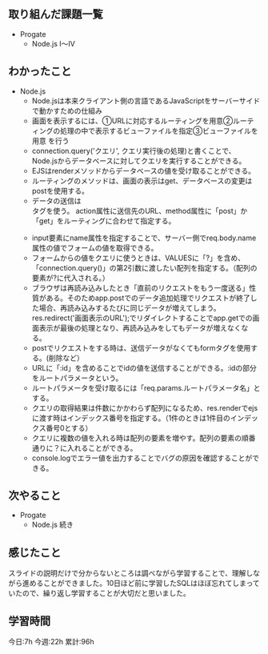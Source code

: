 ## 取り組んだ課題一覧
- Progate
    - Node.js Ⅰ〜Ⅳ

## わかったこと
- Node.js
	- Node.jsは本来クライアント側の言語であるJavaScriptをサーバーサイドで動かすための仕組み
	- 画面を表示するには、①URLに対応するルーティングを用意②ルーティングの処理の中で表示するビューファイルを指定③ビューファイルを用意 を行う
	- connection.query('クエリ', クエリ実行後の処理)と書くことで、Node.jsからデータベースに対してクエリを実行することができる。
	- EJSはrenderメソッドからデータベースの値を受け取ることができる。
	- ルーティングのメソッドは、画面の表示はget、データベースの変更はpostを使用する。
	- データの送信は<form>タグを使う。 action属性に送信先のURL、method属性に「post」か「get」をルーティングに合わせて指定する。
	- input要素にname属性を指定することで、サーバー側でreq.body.name属性の値でフォームの値を取得できる。
	- フォームからの値をクエリに使うときは、VALUESに「?」を含め、「connection.query()」の第2引数に渡したい配列を指定する。（配列の要素が?に代入される。）
	- ブラウザは再読み込みしたとき「直前のリクエストをもう一度送る」性質がある。そのためapp.postでのデータ追加処理でリクエストが終了した場合、再読み込みするたびに同じデータが増えてしまう。res.redirect('画面表示のURL');でリダイレクトすることでapp.getでの画面表示が最後の処理となり、再読み込みをしてもデータが増えなくなる。
	- postでリクエストをする時は、送信データがなくてもformタグを使用する。(削除など）
	- URLに「:id」を含めることでidの値を送信することができる。:idの部分をルートパラメータという。
	- ルートパラメータを受け取るには「req.params.ルートパラメータ名」とする。
	- クエリの取得結果は件数にかかわらず配列になるため、res.renderでejsに渡す時はインデックス番号を指定する。（1件のときは1件目のインデックス番号0とする）
	- クエリに複数の値を入れる時は配列の要素を増やす。配列の要素の順番通りに？に入れることができる。
	- console.logでエラー値を出力することでバグの原因を確認することができる。


## 次やること
- Progate 
	- Node.js 続き

## 感じたこと
スライドの説明だけで分からないところは調べながら学習することで、理解しながら進めることができました。10日ほど前に学習したSQLはほぼ忘れてしまっていたので、繰り返し学習することが大切だと思いました。


## 学習時間
今日:7h
今週:22h 
累計:96h